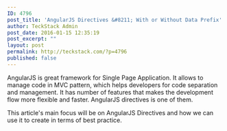 ```yaml
---
ID: 4796
post_title: 'AngularJS Directives &#8211; With or Without Data Prefix'
author: TeckStack Admin
post_date: 2016-01-15 12:35:19
post_excerpt: ""
layout: post
permalink: http://teckstack.com/?p=4796
published: false
---
```

AngularJS is great framework for Single Page Application. It allows to manage code in MVC pattern, which helps developers for code separation and management. It has number of features that makes the development flow more flexible and faster. AngularJS directives is one of them.

This article's main focus will be on AngularJS Directives and how we can use it to create in terms of best practice.

&nbsp;